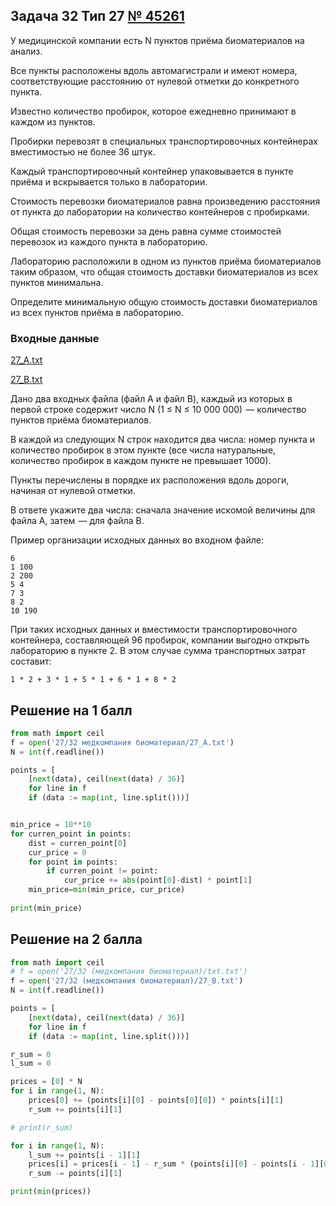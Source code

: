 
## Задача 32 Тип 27 [№ 45261](https://inf-ege.sdamgia.ru/problem?id=47231)

У медицинской компании есть N пунктов приёма биоматериалов на анализ. 

Все пункты расположены вдоль автомагистрали и имеют номера, соответствующие расстоянию от нулевой отметки до конкретного пункта. 

Известно количество пробирок, которое ежедневно принимают в каждом из пунктов. 

Пробирки перевозят в специальных транспортировочных контейнерах вместимостью не более 36 штук. 

Каждый транспортировочный контейнер упаковывается в пункте приёма и вскрывается только в лаборатории.

Стоимость перевозки биоматериалов равна произведению расстояния от пункта до лаборатории на количество контейнеров с пробирками.

Общая стоимость перевозки за день равна сумме стоимостей перевозок из каждого пункта в лабораторию. 

Лабораторию расположили в одном из пунктов приёма биоматериалов таким образом, что общая стоимость доставки биоматериалов из всех пунктов минимальна.

Определите минимальную общую стоимость доставки биоматериалов из всех пунктов приёма в лабораторию.

### Входные данные

[27_A.txt](27_A.txt)


[27_B.txt](27_B.txt)


Дано два входных файла (файл A и файл B), каждый из которых в первой строке содержит число N (1 ≤ N ≤ 10 000 000)  — количество пунктов приёма биоматериалов.

В каждой из следующих N строк находится два числа: номер пункта и количество пробирок в этом пункте (все числа натуральные, количество пробирок в каждом пункте не превышает 1000).

Пункты перечислены в порядке их расположения вдоль дороги, начиная от нулевой отметки.

В ответе укажите два числа: сначала значение искомой величины для файла А, затем  — для файла B.

Пример организации исходных данных во входном файле:
```
6
1 100
2 200
5 4
7 3
8 2
10 190
```
При таких исходных данных и вместимости транспортировочного контейнера, составляющей 96 пробирок, компании выгодно открыть лабораторию в пункте 2. В этом случае сумма транспортных затрат составит:
```
1 * 2 + 3 * 1 + 5 * 1 + 6 * 1 + 8 * 2
```


## Решение на 1 балл
```python
from math import ceil
f = open('27/32 медкомпания биоматериал/27_A.txt')
N = int(f.readline())

points = [
    [next(data), ceil(next(data) / 36)]
    for line in f
    if (data := map(int, line.split()))]


min_price = 10**10
for curren_point in points:   
    dist = curren_point[0]
    cur_price = 0
    for point in points:
        if curren_point != point:
            cur_price += abs(point[0]-dist) * point[1]            
    min_price=min(min_price, cur_price)
  
print(min_price)

```

## Решение на 2 балла
```python
from math import ceil
# f = open('27/32 (медкомпания биоматериал)/txt.txt')
f = open('27/32 (медкомпания биоматериал)/27_B.txt')
N = int(f.readline())

points = [
    [next(data), ceil(next(data) / 36)]
    for line in f
    if (data := map(int, line.split()))]

r_sum = 0
l_sum = 0

prices = [0] * N
for i in range(1, N):
    prices[0] += (points[i][0] - points[0][0]) * points[i][1]
    r_sum += points[i][1]

# print(r_sum)

for i in range(1, N):
    l_sum += points[i - 1][1]
    prices[i] = prices[i - 1] - r_sum * (points[i][0] - points[i - 1][0]) + l_sum * (points[i][0] - points[i - 1][0])
    r_sum -= points[i][1]

print(min(prices))

```
